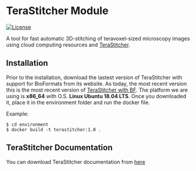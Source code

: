 # TeraStitcher Module

[![License](https://img.shields.io/badge/license-MIT-brightgreen)](LICENSE)

A tool for fast automatic 3D-stitching of teravoxel-sized microscopy images using cloud computing resources and [TeraStitcher](https://github.com/abria/TeraStitcher).

## Installation
Prior to the installation, download the lastest version of TeraStitcher with support for BioFormats from its website. As today, the most recent version this is the most recent version of [TeraStitcher with BF](https://unicampus365-my.sharepoint.com/:u:/g/personal/g_iannello_unicampus_it/EeOijoWwL9xBheoGjty4KU4BlsV_x1iJk7hJTc38OFwWsg?e=Kjbfr4). The platform we are using is **x86_64** with O.S. **Linux Ubuntu 18.04 LTS**. Once you downloaded it, place it in the environment folder and run the docker file.

Example:
```
$ cd environment
$ docker build -t terastitcher:1.0 .
```

## TeraStitcher Documentation
You can download TeraStitcher documentation from [here](https://unicampus365-my.sharepoint.com/:b:/g/personal/g_iannello_unicampus_it/EYT9KbapjBdGvTAD2_MdbKgB5gY_h9rlvHzqp6mUNqVhIw?e=s8GrFC)